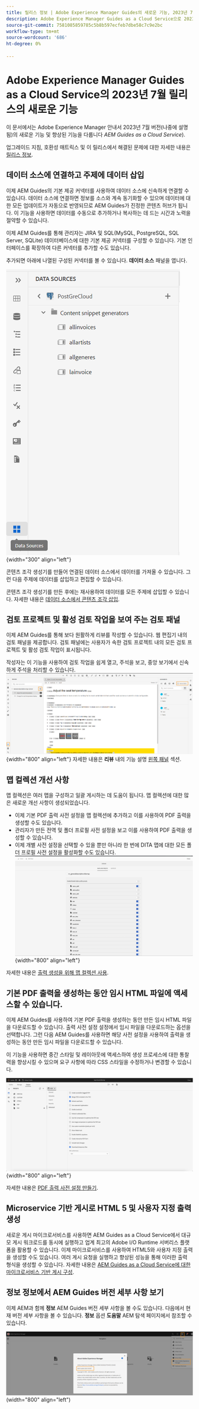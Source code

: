 ```yaml
---
title: 릴리스 정보 | Adobe Experience Manager Guides의 새로운 기능, 2023년 7월 릴리스
description: Adobe Experience Manager Guides as a Cloud Service으로 2023년 7월 릴리스의 새로운 기능과 향상된 기능에 대해 알아보십시오
source-git-commit: 7581085859785c5b8b597ecfeb7dbe58c7c9e2bc
workflow-type: tm+mt
source-wordcount: '686'
ht-degree: 0%

---
```


# Adobe Experience Manager Guides as a Cloud Service의 2023년 7월 릴리스의 새로운 기능

이 문서에서는 Adobe Experience Manager 안내서 2023년 7월 버전(나중에 설명됨)의 새로운 기능 및 향상된 기능을 다룹니다 *AEM Guides as a Cloud Service*).

업그레이드 지침, 호환성 매트릭스 및 이 릴리스에서 해결된 문제에 대한 자세한 내용은 [릴리스 정보](release-notes-2023.7.0.md).

## 데이터 소스에 연결하고 주제에 데이터 삽입

이제 AEM Guides의 기본 제공 커넥터를 사용하여 데이터 소스에 신속하게 연결할 수 있습니다. 데이터 소스에 연결하면 정보를 소스와 계속 동기화할 수 있으며 데이터에 대한 모든 업데이트가 자동으로 반영되므로 AEM Guides가 진정한 콘텐츠 허브가 됩니다. 이 기능을 사용하면 데이터를 수동으로 추가하거나 복사하는 데 드는 시간과 노력을 절약할 수 있습니다.

이제 AEM Guides를 통해 관리자는 JIRA 및 SQL(MySQL, PostgreSQL, SQL Server, SQLite) 데이터베이스에 대한 기본 제공 커넥터를 구성할 수 있습니다. 기본 인터페이스를 확장하여 다른 커넥터를 추가할 수도 있습니다.

추가되면 아래에 나열된 구성된 커넥터를 볼 수 있습니다. **데이터 소스** 패널을 엽니다.

![](assets/code-snippet-generator.png){width="300" align="left"}

콘텐츠 조각 생성기를 만들어 연결된 데이터 소스에서 데이터를 가져올 수 있습니다. 그런 다음 주제에 데이터를 삽입하고 편집할 수 있습니다.

콘텐츠 조각 생성기를 만든 후에는 재사용하여 데이터를 모든 주제에 삽입할 수 있습니다. 자세한 내용은 [데이터 소스에서 콘텐츠 조각 삽입](../user-guide/web-editor-content-snippet.md).



## 검토 프로젝트 및 활성 검토 작업을 보여 주는 검토 패널

이제 AEM Guides를 통해 보다 원활하게 리뷰를 작성할 수 있습니다. 웹 편집기 내의 검토 패널을 제공합니다. 검토 패널에는 사용자가 속한 검토 프로젝트 내의 모든 검토 프로젝트 및 활성 검토 작업이 표시됩니다.

작성자는 이 기능을 사용하여 검토 작업을 쉽게 열고, 주석을 보고, 중앙 보기에서 신속하게 주석을 처리할 수 있습니다.
![](assets/active-review-task-comments.png){width="800" align="left"}
자세한 내용은 **리뷰** 내의 기능 설명 [왼쪽 패널](../user-guide/web-editor-features.md#id2051EA0M0HS) 섹션.


## 맵 컬렉션 개선 사항

맵 컬렉션은 여러 맵을 구성하고 일괄 게시하는 데 도움이 됩니다. 맵 컬렉션에 대한 많은 새로운 개선 사항이 생성되었습니다.

- 이제 기본 PDF 출력 사전 설정을 맵 컬렉션에 추가하고 이를 사용하여 PDF 출력을 생성할 수도 있습니다.
- 관리자가 만든 전역 및 폴더 프로필 사전 설정을 보고 이를 사용하여 PDF 출력을 생성할 수 있습니다.
- 이제 개별 사전 설정을 선택할 수 있을 뿐만 아니라 한 번에 DITA 맵에 대한 모든 폴더 프로필 사전 설정을 활성화할 수도 있습니다.
  ![](assets/edit-map-collection.png){width="800" align="left"}

자세한 내용은 [출력 생성을 위해 맵 컬렉션 사용](../user-guide/generate-output-use-map-collection-output-generation.md).

## 기본 PDF 출력을 생성하는 동안 임시 HTML 파일에 액세스할 수 있습니다.

이제 AEM Guides를 사용하여 기본 PDF 출력을 생성하는 동안 만든 임시 HTML 파일을 다운로드할 수 있습니다. 출력 사전 설정 설정에서 임시 파일을 다운로드하는 옵션을 선택합니다.  그런 다음 AEM Guides를 사용하면 해당 사전 설정을 사용하여 출력을 생성하는 동안 만든 임시 파일을 다운로드할 수 있습니다.

이 기능을 사용하면 중간 스타일 및 레이아웃에 액세스하여 생성 프로세스에 대한 통찰력을 향상시킬 수 있으며 요구 사항에 따라 CSS 스타일을 수정하거나 변경할 수 있습니다.

![](assets/native-pdf-advanced-settings.png){width="800" align="left"}

자세한 내용은 [PDF 출력 사전 설정 만들기](../web-editor/native-pdf-web-editor.md#create-output-preset).

## Microservice 기반 게시로 HTML 5 및 사용자 지정 출력 생성

새로운 게시 마이크로서비스를 사용하면 AEM Guides as a Cloud Service에서 대규모 게시 워크로드를 동시에 실행하고 업계 최고의 Adobe I/O Runtime 서버리스 플랫폼을 활용할 수 있습니다. 이제 마이크로서비스를 사용하여 HTML5와 사용자 지정 출력을 생성할 수도 있습니다.
여러 게시 요청을 실행하고 향상된 성능을 통해 이러한 출력 형식을 생성할 수 있습니다.
자세한 내용은 [AEM Guides as a Cloud Service에 대한 마이크로서비스 기반 게시 구성](../knowledge-base/publishing/configure-microservices.md).

## 정보 정보에서 AEM Guides 버전 세부 사항 보기

이제 AEM과 함께 **정보** AEM Guides 버전 세부 사항을 볼 수도 있습니다. 다음에서 현재 버전 세부 사항을 볼 수 있습니다. **정보** 옵션 **도움말** AEM 탐색 페이지에서 참조할 수 있습니다.

![](assets/about-aem-help.png)(width=&quot;800&quot; align=&quot;left&quot;)